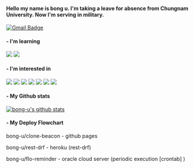#### Hello my name is bong u. I'm taking a leave for absence from Chungnam University. Now I'm serving in military.
[![Gmail Badge](https://img.shields.io/badge/Gmail-d14836?style=flat-square&logo=Gmail&logoColor=white&link=mailto:bongudev@gmail.com)](mailto:bongudev@gmail.com)

#### - I'm learning
<img src="https://img.shields.io/badge/Django-092c1e?style=flat-square&logo=django&logoColor=white"/></a>
<img src="https://img.shields.io/badge/Vue.js-00b679?style=flat-square&logo=vue.js&logoColor=white"/></a>


#### - I'm interested in
<img src="https://img.shields.io/badge/Python-3766AB?style=flat-square&logo=python&logoColor=white"/></a>
<img src="https://img.shields.io/badge/C-A8B9CC?style=flat-square&logo=c&logoColor=white"/></a>
<img src="https://img.shields.io/badge/Java-007396?style=flat-square&logo=java&logoColor=white"/></a>
<img src="https://img.shields.io/badge/Javascript-F7DF1E?style=flat-square&logo=javascript&logoColor=white"/></a>
<img src="https://img.shields.io/badge/Docker-2496ED?style=flat-square&logo=docker&logoColor=white"/></a>
<img src="https://img.shields.io/badge/HTML5-E34F26?style=flat-square&logo=html5&logoColor=white"/></a>
<img src="https://img.shields.io/badge/css3-1572B6?style=flat-square&logo=css3&logoColor=white"/></a>

#### - My Github stats
[![bong-u's github stats](https://github-readme-stats.vercel.app/api?username=bong-u)](https://github.com/bong-u/github-readme-stats)


#### - My Deploy Flowchart

bong-u/clone-beacon - github pages

bong-u/rest-drf - heroku (rest-drf)

bong-u/flo-reminder - oracle cloud server (periodic execution [crontab] )

